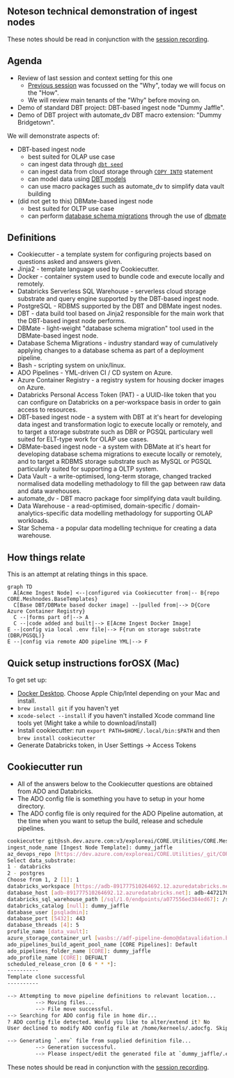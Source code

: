 ## Noteson technical demonstration of ingest nodes

These notes should be read in conjunction with the [session recording](https://drive.google.com/file/d/1OwKyH_-rNsl6tYgMqq_oxzw-TatVyjHs/view?usp=sharing).

## Agenda

* Review of last session and context setting for this one
	- [Previous session](https://dev.azure.com/exploreai/_git/EXPLORE.Retail?path=/docs/data_management/ingest_high_level_philosophy/overview.html&_a=preview) was focussed on the "Why", today we will focus on the "How".
	- We will review main tenants of the "Why" before moving on.
* Demo of standard DBT project: DBT-based ingest node "Dummy Jaffle".
* Demo of DBT project with automate_dv DBT macro extension: "Dummy Bridgetown".


We will demonstrate aspects of:

* DBT-based ingest node
	- best suited for OLAP use case
	- can ingest data through [`dbt seed`](https://docs.getdbt.com/docs/build/seeds)
	- can ingest data from cloud storage through [`COPY INTO`](https://learn.microsoft.com/en-us/azure/databricks/ingestion/copy-into/) statement
	- can model data using [DBT models](https://docs.getdbt.com/docs/build/models)
	- can use macro packages such as automate_dv to simplify data vault building
* (did not get to this) DBMate-based ingest node
	- best suited for OLTP use case
	- can perform [database schema migrations](https://en.wikipedia.org/wiki/Schema_migration) through the use of [dbmate](https://github.com/amacneil/dbmate)

## Definitions

* Cookiecutter - a template system for configuring projects based on questions asked and answers given.
* Jinja2 - template language used by Cookiecutter.
* Docker - container system used to bundle code and execute locally and remotely.
* Databricks  Serverless SQL Warehouse - serverless cloud storage substrate and query engine supported by the DBT-based ingest node.
* PostgreSQL - RDBMS supported by the DBT and DBMate ingest nodes.
* DBT - data build tool based on Jinja2 responsible for the main work that the DBT-based ingest node performs.
* DBMate - light-weight "database schema migration" tool used in the DBMate-based ingest node.
* Database Schema Migrations - industry standard way of cumulatively applying changes to a database schema as part of a deployment pipeline.
* Bash - scripting system on unix/linux.
* ADO Pipelines - YML-driven CI / CD system on Azure.
* Azure Container Registry - a registry system for housing docker images on Azure.
* Databricks Personal Access Token (PAT) - a UUID-like token that you can configure on Databricks on a per-workspace basis in order to gain access to resources. 
* DBT-based ingest node - a system with DBT at it's heart for developing data ingest and transformation logic to execute locally or remotely, and to target a storage substrate such as DBR or PGSQL particulary well suited for ELT-type work for OLAP use cases.
* DBMate-based ingest node - a system with DBMate at it's heart for developing database schema migrations to execute locally or remotely, and to target a RDBMS storage substrate such as MySQL or PGSQL particularly suited for supporting a OLTP system.
* Data Vault - a write-optimised, long-term storage, changed tracked normalised data modelling methadology to fill the gap between raw data and data warehouses.
* automate_dv - DBT macro package foor simplifying data vault building.
* Data Warehouse -  a read-optimised, domain-specific / domain-analytics-specific data modelling methadology for supporting OLAP workloads.
* Star Schema - a popular data modelling technique for creating a data warehouse.

## How things relate

This is an attempt at relating things in this space.

```{.mermaid caption="diagram of how things relate"}
graph TD
  A[Acme Ingest Node] <--|configured via Cookiecutter from|-- B{repo CORE.Meshnodes.BaseTemplates}
  C[Base DBT/DBMate based docker image] --|pulled from|--> D{Core Azure Container Registry}
  C --|forms part of|--> A
  C --|code added and built|--> E[Acme Ingest Docker Image]
E --|config via local .env file|--> F{run on storage substrate (DBR/PGSQL)}
E --|config via remote ADO pipeline YML|--> F
```

## Quick setup instructions forOSX (Mac)
To get set up:
* [Docker Desktop](https://www.docker.com/products/docker-desktop/). Choose Apple Chip/Intel depending on your Mac and install.
* `brew install git` if you haven't yet 
* `xcode-select --install` if you haven't installed Xcode command line tools yet (Might take a while to download/install)
* Install cookiecutter: run `export PATH=$HOME/.local/bin:$PATH` and then `brew install cookiecutter`
* Generate Databricks token, in User Settings -> Access Tokens

## Cookiecutter run

* All of the answers below to the Cookiecutter questions are obtained from ADO and Databricks.
* The ADO config file is something you have to setup in your home directory.
* The ADO config file is only required for the ADO Pipeline automation, at the time when you want to setup the build, release and schedule pipelines.

```bash
cookiecutter git@ssh.dev.azure.com:v3/exploreai/CORE.Utilities/CORE.Meshnodes.BaseTemplates/ --directory="ingestnode_dbt"
ingest_node_name [Ingest Node Template]: dummy_jaffle
az_devops_repo [https://dev.azure.com/exploreai/CORE.Utilities/_git/CORE-POC1]: https://dev.azure.com/exploreai/_git/EXPLORE.Retail
Select data_substrate:
1 - databricks
2 - postgres
Choose from 1, 2 [1]: 1
databricks_workspace [https://adb-891777510264692.12.azuredatabricks.net/]: https://adb-4472170994427587.7.azuredatabricks.net/
database_host [adb-891777510264692.12.azuredatabricks.net]: adb-4472170994427587.7.azuredatabricks.net
databricks_sql_warehouse_path [/sql/1.0/endpoints/a077556ed384ed67]: /sql/1.0/warehouses/22a85ef04a9a546b
databricks_catalog [null]: dummy_jaffle
database_user [psqladmin]:
database_port [5432]: 443
database_threads [4]: 5
profile_name [data_vault]:
azure_storage_container_url [wasbs://adf-pipeline-demo@datavalidation.blob.core.windows.net/]: wasbs://testdatasets@euweairtlgenpocst.blob.core.windows.net/
ado_pipelines_build_agent_pool_name [CORE Pipelines]: Default
ado_pipelines_folder_name [CORE]: dummy_jaffle
ado_profile_name [CORE]: DEFUALT
scheduled_release_cron [0 6 * * *]:
----------
Template clone successful
----------

--> Attempting to move pipeline definitions to relevant location...
         --> Moving files...
         --> File move successful.
--> Searching for ADO config file in home dir...
? ADO config file detected. Would you like to alter/extend it? No
User declined to modify ADO config file at /home/kerneels/.adocfg. Skipping file generation process...

--> Generating `.env` file from supplied definition file...
         --> Generation successful.
         --> Please inspect/edit the generated file at `dummy_jaffle/.env` to ensure that the contents are correct.
```


These notes should be read in conjunction with the [session recording](https://drive.google.com/file/d/1OwKyH_-rNsl6tYgMqq_oxzw-TatVyjHs/view?usp=sharing).

